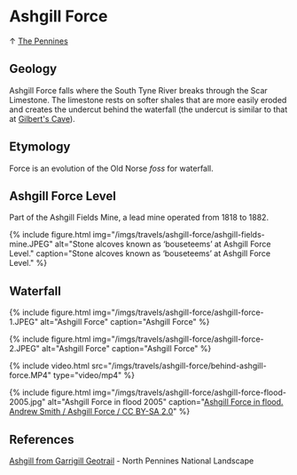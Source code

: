 # Ashgill Force

↑ [The Pennines](/travels/england/pennines)

## Geology

Ashgill Force falls where the South Tyne River breaks through the Scar Limestone. The limestone rests on softer shales that are more easily eroded and creates the undercut behind the waterfall (the undercut is similar to that at [Gilbert's Cave](/travels/england/pennines/bowlees)).

## Etymology

Force is an evolution of the Old Norse _foss_ for waterfall.

## Ashgill Force Level

Part of the Ashgill Fields Mine, a lead mine operated from 1818 to 1882.

{% include figure.html
  img="/imgs/travels/ashgill-force/ashgill-fields-mine.JPEG"
  alt="Stone alcoves known as ‘bouseteems’ at Ashgill Force Level."
  caption="Stone alcoves known as ‘bouseteems’ at Ashgill Force Level." %}

## Waterfall

{% include figure.html
  img="/imgs/travels/ashgill-force/ashgill-force-1.JPEG"
  alt="Ashgill Force"
  caption="Ashgill Force" %}

{% include figure.html
  img="/imgs/travels/ashgill-force/ashgill-force-2.JPEG"
  alt="Ashgill Force"
  caption="Ashgill Force" %}

{% include video.html
  src="/imgs/travels/ashgill-force/behind-ashgill-force.MP4"
  type="video/mp4" %}

{% include figure.html
  img="/imgs/travels/ashgill-force/ashgill-force-flood-2005.jpg"
  alt="Ashgill Force in flood 2005"
  caption="<a href='https://commons.wikimedia.org/wiki/File:Ashgill_Force_-_geograph.org.uk_-_75460.jpg'>Ashgill Force in flood. Andrew Smith / Ashgill Force / CC BY-SA 2.0</a>" %}

## References

[Ashgill from Garrigill Geotrail](https://northpennines.org.uk/wp-content/uploads/2019/09/Ashgill-from-Garrigill-Geotrail.pdf) - North Pennines National Landscape
